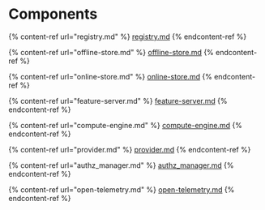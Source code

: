 # Components 

{% content-ref url="registry.md" %}
[registry.md](registry.md)
{% endcontent-ref %}

{% content-ref url="offline-store.md" %}
[offline-store.md](offline-store.md)
{% endcontent-ref %}

{% content-ref url="online-store.md" %}
[online-store.md](online-store.md)
{% endcontent-ref %}

{% content-ref url="feature-server.md" %}
[feature-server.md](feature-server.md)
{% endcontent-ref %}

{% content-ref url="compute-engine.md" %}
[compute-engine.md](compute-engine.md)
{% endcontent-ref %}

{% content-ref url="provider.md" %}
[provider.md](provider.md)
{% endcontent-ref %}

{% content-ref url="authz_manager.md" %}
[authz_manager.md](authz_manager.md)
{% endcontent-ref %}

{% content-ref url="open-telemetry.md" %}
[open-telemetry.md](open-telemetry.md)
{% endcontent-ref %}
